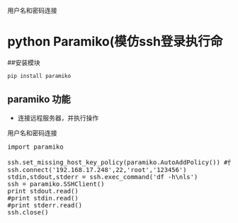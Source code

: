 用户名和密码连接

# python Paramiko(模仿ssh登录执行命

##安装模块

```pip install paramiko```


## paramiko 功能

* 连接远程服务器，并执行操作

用户名和密码连接
<pre>
import paramiko
 
ssh.set_missing_host_key_policy(paramiko.AutoAddPolicy()) #作用是允许连接不在know_hosts文件中的主机
ssh.connect('192.168.17.248',22,'root','123456')
stdin,stdout,stderr = ssh.exec_command('df -h\nls')
ssh = paramiko.SSHClient()
print stdout.read()
#print stdin.read()
#print stderr.read()
ssh.close()
</pre>
